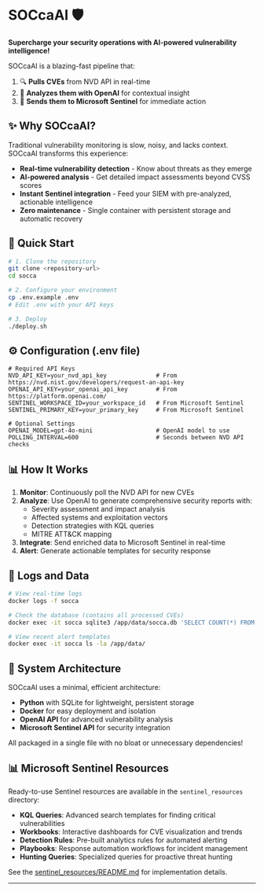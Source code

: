 # SOCcaAI 🛡️

**Supercharge your security operations with AI-powered vulnerability intelligence!**

SOCcaAI is a blazing-fast pipeline that:
1. 🔍 **Pulls CVEs** from NVD API in real-time
2. 🧠 **Analyzes them with OpenAI** for contextual insight
3. 🚀 **Sends them to Microsoft Sentinel** for immediate action

## ✨ Why SOCcaAI?

Traditional vulnerability monitoring is slow, noisy, and lacks context. SOCcaAI transforms this experience:

- **Real-time vulnerability detection** - Know about threats as they emerge
- **AI-powered analysis** - Get detailed impact assessments beyond CVSS scores
- **Instant Sentinel integration** - Feed your SIEM with pre-analyzed, actionable intelligence
- **Zero maintenance** - Single container with persistent storage and automatic recovery

## 🚀 Quick Start

```bash
# 1. Clone the repository
git clone <repository-url>
cd socca

# 2. Configure your environment
cp .env.example .env
# Edit .env with your API keys

# 3. Deploy
./deploy.sh
```

## ⚙️ Configuration (.env file)

```
# Required API Keys
NVD_API_KEY=your_nvd_api_key              # From https://nvd.nist.gov/developers/request-an-api-key
OPENAI_API_KEY=your_openai_api_key        # From https://platform.openai.com/
SENTINEL_WORKSPACE_ID=your_workspace_id   # From Microsoft Sentinel
SENTINEL_PRIMARY_KEY=your_primary_key     # From Microsoft Sentinel

# Optional Settings
OPENAI_MODEL=gpt-4o-mini                  # OpenAI model to use
POLLING_INTERVAL=600                      # Seconds between NVD API checks
```

## 📊 How It Works

1. **Monitor**: Continuously poll the NVD API for new CVEs
2. **Analyze**: Use OpenAI to generate comprehensive security reports with:
   - Severity assessment and impact analysis
   - Affected systems and exploitation vectors
   - Detection strategies with KQL queries
   - MITRE ATT&CK mapping
3. **Integrate**: Send enriched data to Microsoft Sentinel in real-time
4. **Alert**: Generate actionable templates for security response

## 📝 Logs and Data

```bash
# View real-time logs
docker logs -f socca

# Check the database (contains all processed CVEs)
docker exec -it socca sqlite3 /app/data/socca.db 'SELECT COUNT(*) FROM cves'

# View recent alert templates 
docker exec -it socca ls -la /app/data/
```

## 🔄 System Architecture

SOCcaAI uses a minimal, efficient architecture:
- **Python** with SQLite for lightweight, persistent storage
- **Docker** for easy deployment and isolation
- **OpenAI API** for advanced vulnerability analysis
- **Microsoft Sentinel API** for security integration

All packaged in a single file with no bloat or unnecessary dependencies!

## 📊 Microsoft Sentinel Resources

Ready-to-use Sentinel resources are available in the `sentinel_resources` directory:

- **KQL Queries**: Advanced search templates for finding critical vulnerabilities
- **Workbooks**: Interactive dashboards for CVE visualization and trends
- **Detection Rules**: Pre-built analytics rules for automated alerting
- **Playbooks**: Response automation workflows for incident management
- **Hunting Queries**: Specialized queries for proactive threat hunting

See the [sentinel_resources/README.md](sentinel_resources/README.md) for implementation details.

---